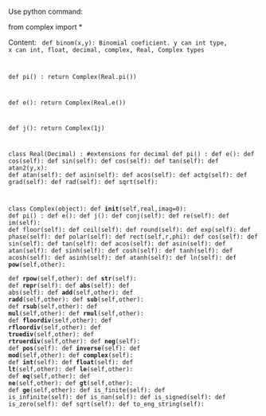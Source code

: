 Use python command:

from complex import *

Content:
<code>
def binom(x,y): Binomial coeficient. y can int type, x can int, float, decimal, complex, Real, Complex types

def pi() :
    	return Complex(Real.pi())

def e():
    	return Complex(Real.e())

def j():
    	return Complex(1j)

class Real(Decimal) : #extensions for decimal
    	def pi() :
    	def e():
      def cos(self):
      def sin(self):
      def cos(self):
      def tan(self):
      def atan2(y,x):
      def atan(self):
      def asin(self):
      def acos(self):
      def actg(self):
      def grad(self):
      def rad(self):
      def sqrt(self):

class Complex(object):
	    def __init__(self,real,imag=0):
    	def pi() :
    	def e():
    	def j():
    	def conj(self):
    	def re(self):
    	def im(self):
    	def floor(self):
    	def ceil(self):
    	def round(self):
    	def exp(self):
    	def phase(self):
    	def polar(self):
	    def rect(self,r,phi):
     	def cos(self):
     	def sin(self):
     	def tan(self):
     	def acos(self):
     	def asin(self):
     	def atan(self):
     	def sinh(self):
     	def cosh(self):
     	def tanh(self):
     	def acosh(self):
     	def asinh(self):
     	def atanh(self):
     	def ln(self):
     	def __pow__(self,other):      
	    def __rpow__(self,other):
     	def __str__(self):
     	def __repr__(self):
     	def __abs__(self):
     	def abs(self):
     	def __add__(self,other):
     	def __radd__(self,other):
     	def __sub__(self,other):
     	def __rsub__(self,other):
     	def __mul__(self,other):
     	def __rmul__(self,other):
     	def __floordiv__(self,other):
     	def __rfloordiv__(self,other):
     	def __truediv__(self,other):
     	def __rtruerdiv__(self,other):
     	def __neg__(self):
     	def __pos__(self):
     	def __inverse__(self):
     	def __mod__(self,other):
     	def __complex__(self):
     	def __int__(self):
     	def __float__(self):
     	def __lt__(self,other):
     	def __le__(self,other):
     	def __eq__(self,other):
     	def __ne__(self,other):
     	def __gt__(self,other):
     	def __ge__(self,other):
     	def is_finite(self):
     	def is_infinite(self):
     	def is_nan(self):
     	def is_signed(self):
     	def is_zero(self):
     	def sqrt(self):
     	def to_eng_string(self):
</code>
